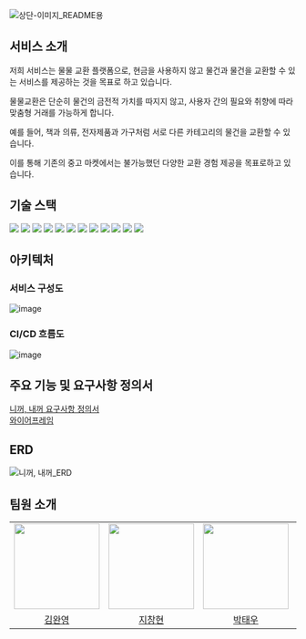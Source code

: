 ![상단-이미지_README용](https://github.com/user-attachments/assets/347b2473-0c23-4111-90b4-fa7530b35ae4)
## 서비스 소개
저희 서비스는 물물 교환 플랫폼으로, 현금을 사용하지 않고 물건과 물건을 교환할 수 있는 서비스를 제공하는 것을 목표로 하고 있습니다.

물물교환은 단순히 물건의 금전적 가치를 따지지 않고, 사용자 간의 필요와 취향에 따라 맞춤형 거래를 가능하게 합니다.

예를 들어, 책과 의류, 전자제품과 가구처럼 서로 다른 카테고리의 물건을 교환할 수 있습니다.

이를 통해 기존의 중고 마켓에서는 불가능했던 다양한 교환 경험 제공을 목표로하고 있습니다.

## 기술 스택
<div>
  <img src="https://camo.githubusercontent.com/2056c06352373af6eb0c29d7e3f3bbe4f72ec15361bda1a7e5dbc361a1521e40/68747470733a2f2f696d672e736869656c64732e696f2f62616467652f6a6176612d3030373339363f266c6f676f3d6a617661266c6f676f436f6c6f723d7768697465">
  <img src="https://camo.githubusercontent.com/37bf2d2f8a1e918f7d2f782cc77be87fbdf1ab2720a3c3083c4bd1bb6e4419a9/68747470733a2f2f696d672e736869656c64732e696f2f62616467652f737072696e672d3644423333463f266c6f676f3d737072696e67266c6f676f436f6c6f723d7768697465">
  <img src="https://camo.githubusercontent.com/1cf5de24947eae5bea5b55b069e1a15e6c814ab69c81fd46b9e41a5d95225788/68747470733a2f2f696d672e736869656c64732e696f2f62616467652f537072696e6720626f6f742d3644423333463f266c6f676f3d537072696e6720626f6f74266c6f676f436f6c6f723d7768697465">
  <img src="https://camo.githubusercontent.com/8bde36e92fcc5e5879c9310c5a4230c08c019c68a1e2f93b2bdb04933b92880c/68747470733a2f2f696d672e736869656c64732e696f2f62616467652f677261646c652d3032333033413f266c6f676f3d677261646c65266c6f676f436f6c6f723d7768697465">
  <img src="https://camo.githubusercontent.com/e7aad9d5ba4f9ade7f86f8cd0b899354699814c29cbf5f8d4cb8bcc41cefcc31/68747470733a2f2f696d672e736869656c64732e696f2f62616467652f72656469732d4443333832443f266c6f676f3d7265646973266c6f676f436f6c6f723d7768697465">
  <img src="https://camo.githubusercontent.com/61afe2a35ed70d06dd5da40177945eb667b9c03e29609a8a8ce0da555f3a6f80/68747470733a2f2f696d672e736869656c64732e696f2f62616467652f537072696e67204a50412d3644423333463f266c6f676f3d537072696e67204a5041266c6f676f436f6c6f723d7768697465">
  <img src="https://camo.githubusercontent.com/15c2323e4b09c56062dd820950ce3e9ab56308d1b320c195d81196ef2be2b168/68747470733a2f2f696d672e736869656c64732e696f2f62616467652f717565727964736c2d3235393945443f266c6f676f3d717565727964736c266c6f676f436f6c6f723d7768697465">
  <img src="https://img.shields.io/badge/websocket-000000?logo=websocket&logoColor=white">
  <img src="https://img.shields.io/badge/stomp-2C3E50?logo=stomp&logoColor=white">
  <img src="https://img.shields.io/badge/mysql-4479A1?logo=mysql&logoColor=white">
  <img src="https://camo.githubusercontent.com/8c68e3b601c4df90db42631b420175043fdba5f6c858d7fb30d5b4d77e279ba6/68747470733a2f2f696d672e736869656c64732e696f2f62616467652f446f636b65722d3234393645443f266c6f676f3d446f636b6572266c6f676f436f6c6f723d7768697465">
  <img src="https://img.shields.io/badge/elastic%20beanstalk-232F3E?logo=awselasticbeanstalk&logoColor=white">
</div>

## 아키텍처
### 서비스 구성도
![image](https://github.com/user-attachments/assets/26f33a6c-b984-4381-a5cc-d7999bc75145)
### CI/CD 흐름도
![image](https://github.com/user-attachments/assets/464910cf-d602-4444-ae78-c60252f77ec9)


## 주요 기능 및 요구사항 정의서
[니꺼, 내꺼 요구사항 정의서](https://docs.google.com/spreadsheets/d/1jxQyAWZ6iFI8t-BLSMFBIr8STLmho_Ur4jO5sDpr_5k/edit?gid=0#gid=0)
<br>
[와이어프레임](https://www.figma.com/design/7501yUt1vmmM9IbllKacR2/%EB%8B%88%EA%BA%BC-%EB%82%B4%EA%BA%BC?node-id=0-1&p=f&t=TRMj57yqUUAgZhuh-0)

## ERD
![니꺼, 내꺼_ERD](https://github.com/user-attachments/assets/7c25aee5-9f1d-40b0-8d32-52bd502840db)




## 팀원 소개
<table align="center">
  <tr>
    <td>
      <a href="https://github.com/kimwanyoung">
        <img src="https://avatars.githubusercontent.com/u/78637786?v=4" width="150" style="max-width: 100%;">
      </a>
    </td>
    <td>
      <a href="https://github.com/tesbro1194">
        <img src="https://avatars.githubusercontent.com/u/179104070?s=64&v=4" width="150" style="max-width: 100%;">
      </a>
    </td>
    <td>
      <a href="https://github.com/wootaepark">
        <img src="https://avatars.githubusercontent.com/u/128711654?v=4" width="150" style="max-width: 100%;">
      </a>
    </td>
    <td>
      <a href="https://github.com/hemgom">
        <img src="https://avatars.githubusercontent.com/u/131944355?v=4" width="150" style="max-width: 100%;">
      </a>
    </td>
    <td>
      <a href="https://github.com/min-disign">
        <img src="https://avatars.githubusercontent.com/u/83269480?v=4&size=64" width="150" style="max-width: 100%;">
      </a>
    </td>
  <tr>
  <tr>
    <td align="center">
      <a href="https://github.com/kimwanyoung">김완영</a>
    </td>
    <td align="center">
      <a href="https://github.com/tesbro1194">지창현</a>
    </td>
    <td align="center">
      <a href="https://github.com/wootaepark">박태우</a>
    </td>
    <td align="center">
      <a href="https://github.com/hemgom">윤상진</a>
    </td>
    <td align="center">
      <a href="https://github.com/min-disign">서민기</a>
    </td>
  </tr>
</table>
